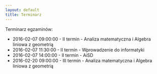 ```yaml
---
layout: default
title: Terminarz
---
```


Terminarz egzaminów:

* 2016-02-07 09:00:00 - II termin - Analiza matematyczna i Algebra liniowa z geometrią
* 2016-02-07 11:30:00 - II termin - Wprowadzenie do informatyki
* 2016-02-07 14:00:00 - II termin - AiSD
* 2016-02-20 09:00:00 - III termin - Analiza matematyczna i Algebra liniowa z geometrią